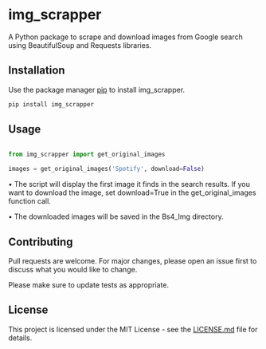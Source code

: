 # img_scrapper

A Python package to scrape and download images from Google search using
BeautifulSoup and Requests libraries.

## Installation

Use the package manager [pip](https://pip.pypa.io/en/stable/) to install
img_scrapper.

```sh
pip install img_scrapper
```

## Usage

```python

from img_scrapper import get_original_images

images = get_original_images('Spotify', download=False)

```

• The script will display the first image it finds in the search
results. If you want to download the image, set download=True in the
get_original_images function call.

• The downloaded images will be saved in the Bs4_Img directory.

## Contributing

Pull requests are welcome. For major changes, please open an issue first
to discuss what you would like to change.

Please make sure to update tests as appropriate.

## License

This project is licensed under the MIT License - see the
[LICENSE.md](https://github.com/vatshgaurav/img_scrapper/blob/main/LICENSE) file for details.
